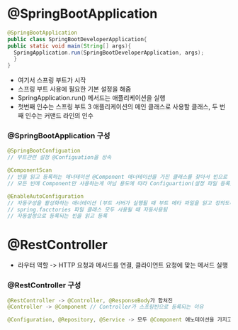 # @SpringBootApplication
```java
@SpringBootApplication
public class SpringBootDeveloperApplication{
public static void main(String[] args){
  SpringApplication.run(SpringBootDeveloperApplication, args);
  }
}
```
- 여기서 스프링 부트가 시작
- 스프링 부트 사용에 필요한 기본 설정을 해줌
- SpringApplication.run() 메서드는 애플리케이션을 실행
- 첫번째 인수는 스프링 부트 3 애플리케이션의 메인 클래스로 사용할 클래스, 두 번째 인수는 커맨드 라인의 인수

### @SpringBootApplication 구성
```java
@SpringBootConfiguation
// 부트관련 설정 @Configuation을 상속

@ComponentScan
// 빈을 읽고 등록하는 애너테이션 @Component 애너테이션을 가진 클래스를 찾아서 빈으로 등록하는 역할
// 모든 빈에 Component만 사용하는게 아님 용도에 따라 Configuartion(설정 파일 등록), Repository(ORM 매핑), @Controller, @RestController(라우터), @Service(비즈니스 로직)

@EnableAutoConfiguration
// 자동구성을 활성화하는 애너테이션 (부트 서버가 실행될 때 부트 메타 파일을 읽고 정의도니 설정들을 자동으로 구성하는 역할
// spring.facctories 파일 클래스 모두 사용될 때 자동사용됨
// 자동설정으로 등록되는 빈을 읽고 등록
```

# @RestController
- 라우터 역할 -> HTTP 요청과 메서드를 연결, 클라이언트 요청에 맞는 메서드 실행

### @RestController 구성
```java
@RestController -> @Controller, @ResponseBody가 합쳐진
@Controller -> @Component // Controller가 스프링빈으로 등록되는 이유

@Configuration, @Repository, @Service -> 모두 @Component 애노테이션을 가지고 있다!
```


  
